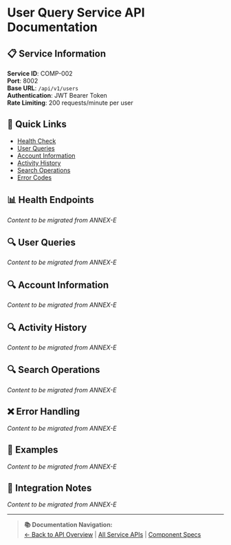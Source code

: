 # User Query Service API Documentation

## 📋 Service Information

**Service ID**: COMP-002  
**Port**: 8002  
**Base URL**: `/api/v1/users`  
**Authentication**: JWT Bearer Token  
**Rate Limiting**: 200 requests/minute per user

## 🔗 Quick Links
- [Health Check](#health-endpoints)
- [User Queries](#user-queries)
- [Account Information](#account-information)
- [Activity History](#activity-history)
- [Search Operations](#search-operations)
- [Error Codes](#error-handling)

## 📊 Health Endpoints

*Content to be migrated from ANNEX-E*

## 🔍 User Queries

*Content to be migrated from ANNEX-E*

## 🔍 Account Information

*Content to be migrated from ANNEX-E*

## 🔍 Activity History

*Content to be migrated from ANNEX-E*

## 🔍 Search Operations

*Content to be migrated from ANNEX-E*

## ❌ Error Handling

*Content to be migrated from ANNEX-E*

## 📖 Examples

*Content to be migrated from ANNEX-E*

## 🔄 Integration Notes

*Content to be migrated from ANNEX-E*

---

> **📚 Documentation Navigation:**  
> [← Back to API Overview](../ANNEX-E-API-OVERVIEW.md) | [All Service APIs](./) | [Component Specs](../../03-COMPONENT-SPECIFICATIONS.md)
